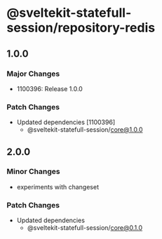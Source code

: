 # @sveltekit-statefull-session/repository-redis

## 1.0.0

### Major Changes

- 1100396: Release 1.0.0

### Patch Changes

- Updated dependencies [1100396]
  - @sveltekit-statefull-session/core@1.0.0

## 2.0.0

### Minor Changes

- experiments with changeset

### Patch Changes

- Updated dependencies
  - @sveltekit-statefull-session/core@0.1.0
